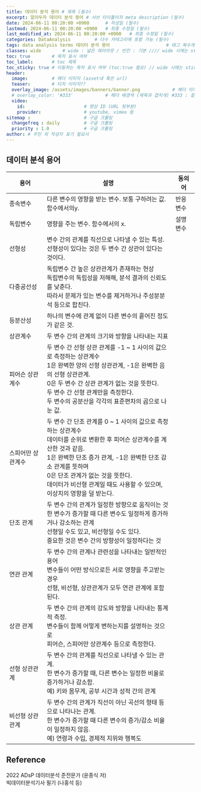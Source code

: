 ```yaml
---
title: 데이터 분석 용어 # 제목 (필수)
excerpt: 알아두자 데이터 분석 용어 # 서브 타이틀이자 meta description (필수)
date: 2024-06-11 00:20:00 +0900      # 작성일 (필수)
lastmod: 2024-06-11 00:20:00 +0900   # 최종 수정일 (필수)
last_modified_at: 2024-06-11 00:20:00 +0900   # 최종 수정일 (필수)
categories: DataAnalysis         # 다수 카테고리에 포함 가능 (필수)
tags: data analysis terms 데이터 분석 용어                     # 태그 복수개 가능 (필수)
classes: wide        # wide : 넓은 레이아웃 / 빈칸 : 기본 //// wide 시에는 sticky toc 불가
toc: true        # 목차 표시 여부
toc_label:       # toc 제목
toc_sticky: true # 이동하는 목차 표시 여부 (toc:true 필요) // wide 시에는 sticky toc 불가
header: 
  image:         # 헤더 이미지 (asset내 혹은 url)
  teaser:        # 티저 이미지??
  overlay_image: /assets/images/banners/banner.png            # 헤더 이미지 (제목과 겹치게)
  # overlay_color: '#333'            # 헤더 배경색 (제목과 겹치게) #333 : 짙은 회색 (필수)
  video:
    id:                      # 영상 ID (URL 뒷부분)
    provider:                # youtube, vimeo 등
sitemap :                    # 구글 크롤링
  changefreq : daily         # 구글 크롤링
  priority : 1.0             # 구글 크롤링
author: # 주인 외 작성자 표기 필요시
---
```

<!--postNo: 20240611_001-->

## 데이터 분석 용어  

|용어|설명|동의어|
|---|---|---|
|종속변수|다른 변수의 영향을 받는 변수. 보통 구하려는 값. 함수에서의y.|반응변수|
|독립변수|영향을 주는 변수. 함수에서의 x.|설명변수|
|선형성|변수 간의 관계를 직선으로 나타낼 수 있는 특성.<br>선형성이 있다는 것은 두 변수 간 상관이 있다는 것이다.||
|다중공선성|독립변수 간 높은 상관관계가 존재하는 현상<br>독립변수의 독립성을 저해해, 분석 결과의 신뢰도를 낮춘다.<br>따라서 문제가 있는 변수를 제거하거나 주성분분석 등으로 합친다.||
|등분산성|하나의 변수에 관계 없이 다른 변수의 흩어진 정도가 같은 것.||
|상관계수|두 변수 간의 관계의 크기와 방향을 나타내는 지표||
|피어슨 상관계수|두 변수 간 선형 상관 관계를 -1 ~ 1 사이의 값으로 측정하는 상관계수<br>1은 완벽한 양의 선형 상관관계, -1은 완벽한 음의 선형 상관관계.<br>0은 두 변수 간 상관 관계가 없는 것을 뜻한다.<br>두 변수 간 선형 관계만을 측정한다.<br>두 변수의 공분산을 각각의 표준편차의 곱으로 나눈 값.||
|스피어만 상관계수|두 변수 간 단조 관계를 0 ~ 1 사이의 값으로 측정하는 상관계수<br>데이터를 순위로 변환한 후 피어슨 상관계수를 계산한 것과 같음.<br>1은 완벽한 단조 증가 관계, -1은 완벽한 단조 감소 관계를 뜻하며<br>0은 단조 관계가 없는 것을 뜻한다.<br>데이터가 비선형 관계일 때도 사용할 수 있으며, 이상치의 영향을 덜 받는다.||
|단조 관계|두 변수 간의 관계가 일정한 방향으로 움직이는 것<br>한 변수가 증가할 때 다른 변수도 일정하게 증가하거나 감소하는 관계<br>선형일 수도 있고, 비선형일 수도 있다.<br>중요한 것은 변수 간의 방향성이 일정하다는 것||
|연관 관계|두 변수 간의 관계나 관련성을 나타내는 일반적인 용어<br>변수들이 어떤 방식으로든 서로 영향을 주고받는 경우<br>선형, 비선형, 상관관계가 모두 연관 관계에 포함된다.||
|상관 관계|두 변수 간의 관계의 강도와 방향을 나타내는 통계적 측정.<br>변수들이 함께 어떻게 변하는지를 설명하는 것으로<br>피어슨, 스피어만 상관계수 등으로 측정한다.||
|선형 상관관계|두 변수 간의 관계를 직선으로 나타낼 수 있는 관계.<br>한 변수가 증가할 때, 다른 변수는 일정한 비율로 증가하거나 감소함.<br>예) 키와 몸무게, 공부 시간과 성적 간의 관계||
|비선형 상관관계|두 변수 간의 관계가 직선이 아닌 곡선의 형태 등으로 나타나는 관계.<br>한 변수가 증가할 때 다른 변수의 증가/감소 비율이 일정하지 않음.<br>예) 연령과 수입, 경제적 지위와 행복도||

## Reference  
2022 ADsP 데이터분석 준전문가 (윤종식 저)  
빅데이터분석기사 필기 (나홍석 등)  